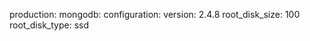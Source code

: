 <!-- layout:code post: building-a-manifest-file_mongodb -->


production:
    mongodb:
        configuration:
            version: 2.4.8
            root_disk_size: 100
            root_disk_type: ssd
